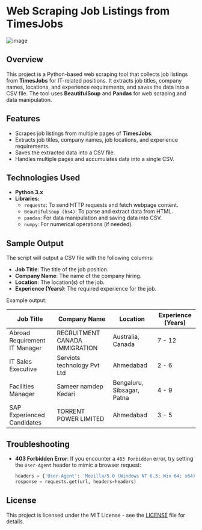 # Web Scraping Job Listings from TimesJobs
![image](https://github.com/user-attachments/assets/6e2274a0-c7ed-440b-b840-b839fd3d0dce)

## Overview

This project is a Python-based web scraping tool that collects job listings from **TimesJobs** for IT-related positions. It extracts job titles, company names, locations, and experience requirements, and saves the data into a CSV file. The tool uses **BeautifulSoup** and **Pandas** for web scraping and data manipulation.

## Features

- Scrapes job listings from multiple pages of **TimesJobs**.
- Extracts job titles, company names, job locations, and experience requirements.
- Saves the extracted data into a CSV file.
- Handles multiple pages and accumulates data into a single CSV.

## Technologies Used

- **Python 3.x**
- **Libraries:**
  - `requests`: To send HTTP requests and fetch webpage content.
  - `BeautifulSoup (bs4)`: To parse and extract data from HTML.
  - `pandas`: For data manipulation and saving data into CSV.
  - `numpy`: For numerical operations (if needed).

## Sample Output

The script will output a CSV file with the following columns:

- **Job Title**: The title of the job position.
- **Company Name**: The name of the company hiring.
- **Location**: The location(s) of the job.
- **Experience (Years)**: The required experience for the job.

Example output:

| Job Title                          | Company Name                       | Location                     | Experience (Years) |
|------------------------------------|------------------------------------|------------------------------|--------------------|
| Abroad Requirement IT Manager      | RECRUITMENT CANADA IMMIGRATION     | Australia, Canada             | 7 - 12             |
| IT Sales Executive                 | Serviots technology Pvt Ltd        | Ahmedabad                    | 2 - 6              |
| Facilities Manager                 | Sameer namdep Kedari               | Bengaluru, Sibsagar, Patna    | 4 - 9              |
| SAP Experienced Candidates         | TORRENT POWER LIMITED              | Ahmedabad                    | 3 - 5              |

## Troubleshooting

- **403 Forbidden Error**: If you encounter a `403 Forbidden` error, try setting the `User-Agent` header to mimic a browser request:

   ```python
   headers = {'User-Agent': 'Mozilla/5.0 (Windows NT 6.3; Win 64; x64) AppleWebKit/537.36 (KHTML, like Gecko) Chrome/80.0.3987.162 Safari/537.36'}
   response = requests.get(url, headers=headers)
   ```

## License

This project is licensed under the MIT License - see the [LICENSE](LICENSE) file for details.
